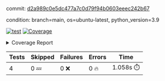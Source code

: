 commit: [d2a989c0e5dc477a7c0d79f94b0603eeec242b67](https://github.com/rcmdnk/chatgpt-prompt-wrapper/tree/d2a989c0e5dc477a7c0d79f94b0603eeec242b67)

condition: branch=main, os=ubuntu-latest, python_version=3.9

[![test](https://github.com/rcmdnk/chatgpt-prompt-wrapper/actions/workflows/test.yml/badge.svg)](https://github.com/rcmdnk/chatgpt-prompt-wrapper/actions/runs/6281142955)
<a href="https://github.com/rcmdnk/chatgpt-prompt-wrapper/blob/d2a989c0e5dc477a7c0d79f94b0603eeec242b67/README.md"><img alt="Coverage" src="https://img.shields.io/badge/Coverage-34%25-red.svg" /></a><details><summary>Coverage Report </summary><table><tr><th>File</th><th>Stmts</th><th>Miss</th><th>Cover</th><th>Missing</th></tr><tbody><tr><td colspan="5"><b>src/chatgpt_prompt_wrapper</b></td></tr><tr><td>&nbsp; &nbsp;<a href="https://github.com/rcmdnk/chatgpt-prompt-wrapper/blob/d2a989c0e5dc477a7c0d79f94b0603eeec242b67/src/chatgpt_prompt_wrapper/chatgpt_prompt_wrapper.py">chatgpt_prompt_wrapper.py</a></td><td>151</td><td>116</td><td>23%</td><td><a href="https://github.com/rcmdnk/chatgpt-prompt-wrapper/blob/d2a989c0e5dc477a7c0d79f94b0603eeec242b67/src/chatgpt_prompt_wrapper/chatgpt_prompt_wrapper.py#L21">21</a>, <a href="https://github.com/rcmdnk/chatgpt-prompt-wrapper/blob/d2a989c0e5dc477a7c0d79f94b0603eeec242b67/src/chatgpt_prompt_wrapper/chatgpt_prompt_wrapper.py#L48-L67">48&ndash;67</a>, <a href="https://github.com/rcmdnk/chatgpt-prompt-wrapper/blob/d2a989c0e5dc477a7c0d79f94b0603eeec242b67/src/chatgpt_prompt_wrapper/chatgpt_prompt_wrapper.py#L70-L78">70&ndash;78</a>, <a href="https://github.com/rcmdnk/chatgpt-prompt-wrapper/blob/d2a989c0e5dc477a7c0d79f94b0603eeec242b67/src/chatgpt_prompt_wrapper/chatgpt_prompt_wrapper.py#L81-L89">81&ndash;89</a>, <a href="https://github.com/rcmdnk/chatgpt-prompt-wrapper/blob/d2a989c0e5dc477a7c0d79f94b0603eeec242b67/src/chatgpt_prompt_wrapper/chatgpt_prompt_wrapper.py#L92-L99">92&ndash;99</a>, <a href="https://github.com/rcmdnk/chatgpt-prompt-wrapper/blob/d2a989c0e5dc477a7c0d79f94b0603eeec242b67/src/chatgpt_prompt_wrapper/chatgpt_prompt_wrapper.py#L104-L107">104&ndash;107</a>, <a href="https://github.com/rcmdnk/chatgpt-prompt-wrapper/blob/d2a989c0e5dc477a7c0d79f94b0603eeec242b67/src/chatgpt_prompt_wrapper/chatgpt_prompt_wrapper.py#L118-L129">118&ndash;129</a>, <a href="https://github.com/rcmdnk/chatgpt-prompt-wrapper/blob/d2a989c0e5dc477a7c0d79f94b0603eeec242b67/src/chatgpt_prompt_wrapper/chatgpt_prompt_wrapper.py#L132-L138">132&ndash;138</a>, <a href="https://github.com/rcmdnk/chatgpt-prompt-wrapper/blob/d2a989c0e5dc477a7c0d79f94b0603eeec242b67/src/chatgpt_prompt_wrapper/chatgpt_prompt_wrapper.py#L149-L168">149&ndash;168</a>, <a href="https://github.com/rcmdnk/chatgpt-prompt-wrapper/blob/d2a989c0e5dc477a7c0d79f94b0603eeec242b67/src/chatgpt_prompt_wrapper/chatgpt_prompt_wrapper.py#L172-L185">172&ndash;185</a>, <a href="https://github.com/rcmdnk/chatgpt-prompt-wrapper/blob/d2a989c0e5dc477a7c0d79f94b0603eeec242b67/src/chatgpt_prompt_wrapper/chatgpt_prompt_wrapper.py#L190-L200">190&ndash;200</a>, <a href="https://github.com/rcmdnk/chatgpt-prompt-wrapper/blob/d2a989c0e5dc477a7c0d79f94b0603eeec242b67/src/chatgpt_prompt_wrapper/chatgpt_prompt_wrapper.py#L203-L248">203&ndash;248</a>, <a href="https://github.com/rcmdnk/chatgpt-prompt-wrapper/blob/d2a989c0e5dc477a7c0d79f94b0603eeec242b67/src/chatgpt_prompt_wrapper/chatgpt_prompt_wrapper.py#L254-L260">254&ndash;260</a></td></tr><tr><td>&nbsp; &nbsp;<a href="https://github.com/rcmdnk/chatgpt-prompt-wrapper/blob/d2a989c0e5dc477a7c0d79f94b0603eeec242b67/src/chatgpt_prompt_wrapper/log_formatter.py">log_formatter.py</a></td><td>22</td><td>16</td><td>27%</td><td><a href="https://github.com/rcmdnk/chatgpt-prompt-wrapper/blob/d2a989c0e5dc477a7c0d79f94b0603eeec242b67/src/chatgpt_prompt_wrapper/log_formatter.py#L9-L24">9&ndash;24</a>, <a href="https://github.com/rcmdnk/chatgpt-prompt-wrapper/blob/d2a989c0e5dc477a7c0d79f94b0603eeec242b67/src/chatgpt_prompt_wrapper/log_formatter.py#L29-L31">29&ndash;31</a>, <a href="https://github.com/rcmdnk/chatgpt-prompt-wrapper/blob/d2a989c0e5dc477a7c0d79f94b0603eeec242b67/src/chatgpt_prompt_wrapper/log_formatter.py#L36-L42">36&ndash;42</a></td></tr><tr><td colspan="5"><b>src/chatgpt_prompt_wrapper/chatgpt</b></td></tr><tr><td>&nbsp; &nbsp;<a href="https://github.com/rcmdnk/chatgpt-prompt-wrapper/blob/d2a989c0e5dc477a7c0d79f94b0603eeec242b67/src/chatgpt_prompt_wrapper/chatgpt/ask.py">ask.py</a></td><td>34</td><td>26</td><td>24%</td><td><a href="https://github.com/rcmdnk/chatgpt-prompt-wrapper/blob/d2a989c0e5dc477a7c0d79f94b0603eeec242b67/src/chatgpt_prompt_wrapper/chatgpt/ask.py#L21-L63">21&ndash;63</a></td></tr><tr><td>&nbsp; &nbsp;<a href="https://github.com/rcmdnk/chatgpt-prompt-wrapper/blob/d2a989c0e5dc477a7c0d79f94b0603eeec242b67/src/chatgpt_prompt_wrapper/chatgpt/chat.py">chat.py</a></td><td>81</td><td>63</td><td>22%</td><td><a href="https://github.com/rcmdnk/chatgpt-prompt-wrapper/blob/d2a989c0e5dc477a7c0d79f94b0603eeec242b67/src/chatgpt_prompt_wrapper/chatgpt/chat.py#L36-L37">36&ndash;37</a>, <a href="https://github.com/rcmdnk/chatgpt-prompt-wrapper/blob/d2a989c0e5dc477a7c0d79f94b0603eeec242b67/src/chatgpt_prompt_wrapper/chatgpt/chat.py#L40-L75">40&ndash;75</a>, <a href="https://github.com/rcmdnk/chatgpt-prompt-wrapper/blob/d2a989c0e5dc477a7c0d79f94b0603eeec242b67/src/chatgpt_prompt_wrapper/chatgpt/chat.py#L85-L145">85&ndash;145</a></td></tr><tr><td>&nbsp; &nbsp;<a href="https://github.com/rcmdnk/chatgpt-prompt-wrapper/blob/d2a989c0e5dc477a7c0d79f94b0603eeec242b67/src/chatgpt_prompt_wrapper/chatgpt/chatgpt.py">chatgpt.py</a></td><td>104</td><td>65</td><td>38%</td><td><a href="https://github.com/rcmdnk/chatgpt-prompt-wrapper/blob/d2a989c0e5dc477a7c0d79f94b0603eeec242b67/src/chatgpt_prompt_wrapper/chatgpt/chatgpt.py#L78-L141">78&ndash;141</a>, <a href="https://github.com/rcmdnk/chatgpt-prompt-wrapper/blob/d2a989c0e5dc477a7c0d79f94b0603eeec242b67/src/chatgpt_prompt_wrapper/chatgpt/chatgpt.py#L144-L152">144&ndash;152</a>, <a href="https://github.com/rcmdnk/chatgpt-prompt-wrapper/blob/d2a989c0e5dc477a7c0d79f94b0603eeec242b67/src/chatgpt_prompt_wrapper/chatgpt/chatgpt.py#L155-L170">155&ndash;170</a>, <a href="https://github.com/rcmdnk/chatgpt-prompt-wrapper/blob/d2a989c0e5dc477a7c0d79f94b0603eeec242b67/src/chatgpt_prompt_wrapper/chatgpt/chatgpt.py#L173-L179">173&ndash;179</a>, <a href="https://github.com/rcmdnk/chatgpt-prompt-wrapper/blob/d2a989c0e5dc477a7c0d79f94b0603eeec242b67/src/chatgpt_prompt_wrapper/chatgpt/chatgpt.py#L182-L183">182&ndash;183</a>, <a href="https://github.com/rcmdnk/chatgpt-prompt-wrapper/blob/d2a989c0e5dc477a7c0d79f94b0603eeec242b67/src/chatgpt_prompt_wrapper/chatgpt/chatgpt.py#L191-L199">191&ndash;199</a>, <a href="https://github.com/rcmdnk/chatgpt-prompt-wrapper/blob/d2a989c0e5dc477a7c0d79f94b0603eeec242b67/src/chatgpt_prompt_wrapper/chatgpt/chatgpt.py#L202">202</a>, <a href="https://github.com/rcmdnk/chatgpt-prompt-wrapper/blob/d2a989c0e5dc477a7c0d79f94b0603eeec242b67/src/chatgpt_prompt_wrapper/chatgpt/chatgpt.py#L205-L208">205&ndash;208</a>, <a href="https://github.com/rcmdnk/chatgpt-prompt-wrapper/blob/d2a989c0e5dc477a7c0d79f94b0603eeec242b67/src/chatgpt_prompt_wrapper/chatgpt/chatgpt.py#L211-L216">211&ndash;216</a>, <a href="https://github.com/rcmdnk/chatgpt-prompt-wrapper/blob/d2a989c0e5dc477a7c0d79f94b0603eeec242b67/src/chatgpt_prompt_wrapper/chatgpt/chatgpt.py#L219-L223">219&ndash;223</a>, <a href="https://github.com/rcmdnk/chatgpt-prompt-wrapper/blob/d2a989c0e5dc477a7c0d79f94b0603eeec242b67/src/chatgpt_prompt_wrapper/chatgpt/chatgpt.py#L226-L230">226&ndash;230</a>, <a href="https://github.com/rcmdnk/chatgpt-prompt-wrapper/blob/d2a989c0e5dc477a7c0d79f94b0603eeec242b67/src/chatgpt_prompt_wrapper/chatgpt/chatgpt.py#L238-L241">238&ndash;241</a>, <a href="https://github.com/rcmdnk/chatgpt-prompt-wrapper/blob/d2a989c0e5dc477a7c0d79f94b0603eeec242b67/src/chatgpt_prompt_wrapper/chatgpt/chatgpt.py#L246-L258">246&ndash;258</a>, <a href="https://github.com/rcmdnk/chatgpt-prompt-wrapper/blob/d2a989c0e5dc477a7c0d79f94b0603eeec242b67/src/chatgpt_prompt_wrapper/chatgpt/chatgpt.py#L261">261</a></td></tr><tr><td>&nbsp; &nbsp;<a href="https://github.com/rcmdnk/chatgpt-prompt-wrapper/blob/d2a989c0e5dc477a7c0d79f94b0603eeec242b67/src/chatgpt_prompt_wrapper/chatgpt/discuss.py">discuss.py</a></td><td>96</td><td>81</td><td>16%</td><td><a href="https://github.com/rcmdnk/chatgpt-prompt-wrapper/blob/d2a989c0e5dc477a7c0d79f94b0603eeec242b67/src/chatgpt_prompt_wrapper/chatgpt/discuss.py#L36-L39">36&ndash;39</a>, <a href="https://github.com/rcmdnk/chatgpt-prompt-wrapper/blob/d2a989c0e5dc477a7c0d79f94b0603eeec242b67/src/chatgpt_prompt_wrapper/chatgpt/discuss.py#L42-L54">42&ndash;54</a>, <a href="https://github.com/rcmdnk/chatgpt-prompt-wrapper/blob/d2a989c0e5dc477a7c0d79f94b0603eeec242b67/src/chatgpt_prompt_wrapper/chatgpt/discuss.py#L57-L59">57&ndash;59</a>, <a href="https://github.com/rcmdnk/chatgpt-prompt-wrapper/blob/d2a989c0e5dc477a7c0d79f94b0603eeec242b67/src/chatgpt_prompt_wrapper/chatgpt/discuss.py#L64-L109">64&ndash;109</a>, <a href="https://github.com/rcmdnk/chatgpt-prompt-wrapper/blob/d2a989c0e5dc477a7c0d79f94b0603eeec242b67/src/chatgpt_prompt_wrapper/chatgpt/discuss.py#L112-L190">112&ndash;190</a></td></tr><tr><td>&nbsp; &nbsp;<a href="https://github.com/rcmdnk/chatgpt-prompt-wrapper/blob/d2a989c0e5dc477a7c0d79f94b0603eeec242b67/src/chatgpt_prompt_wrapper/chatgpt/stream.py">stream.py</a></td><td>47</td><td>36</td><td>23%</td><td><a href="https://github.com/rcmdnk/chatgpt-prompt-wrapper/blob/d2a989c0e5dc477a7c0d79f94b0603eeec242b67/src/chatgpt_prompt_wrapper/chatgpt/stream.py#L13-L25">13&ndash;25</a>, <a href="https://github.com/rcmdnk/chatgpt-prompt-wrapper/blob/d2a989c0e5dc477a7c0d79f94b0603eeec242b67/src/chatgpt_prompt_wrapper/chatgpt/stream.py#L28-L30">28&ndash;30</a>, <a href="https://github.com/rcmdnk/chatgpt-prompt-wrapper/blob/d2a989c0e5dc477a7c0d79f94b0603eeec242b67/src/chatgpt_prompt_wrapper/chatgpt/stream.py#L38-L63">38&ndash;63</a>, <a href="https://github.com/rcmdnk/chatgpt-prompt-wrapper/blob/d2a989c0e5dc477a7c0d79f94b0603eeec242b67/src/chatgpt_prompt_wrapper/chatgpt/stream.py#L66">66</a>, <a href="https://github.com/rcmdnk/chatgpt-prompt-wrapper/blob/d2a989c0e5dc477a7c0d79f94b0603eeec242b67/src/chatgpt_prompt_wrapper/chatgpt/stream.py#L69-L77">69&ndash;77</a></td></tr><tr><td colspan="5"><b>src/chatgpt_prompt_wrapper/cmd</b></td></tr><tr><td>&nbsp; &nbsp;<a href="https://github.com/rcmdnk/chatgpt-prompt-wrapper/blob/d2a989c0e5dc477a7c0d79f94b0603eeec242b67/src/chatgpt_prompt_wrapper/cmd/commands.py">commands.py</a></td><td>18</td><td>15</td><td>17%</td><td><a href="https://github.com/rcmdnk/chatgpt-prompt-wrapper/blob/d2a989c0e5dc477a7c0d79f94b0603eeec242b67/src/chatgpt_prompt_wrapper/cmd/commands.py#L6-L24">6&ndash;24</a></td></tr><tr><td>&nbsp; &nbsp;<a href="https://github.com/rcmdnk/chatgpt-prompt-wrapper/blob/d2a989c0e5dc477a7c0d79f94b0603eeec242b67/src/chatgpt_prompt_wrapper/cmd/cost.py">cost.py</a></td><td>12</td><td>8</td><td>33%</td><td><a href="https://github.com/rcmdnk/chatgpt-prompt-wrapper/blob/d2a989c0e5dc477a7c0d79f94b0603eeec242b67/src/chatgpt_prompt_wrapper/cmd/cost.py#L7-L14">7&ndash;14</a></td></tr><tr><td>&nbsp; &nbsp;<a href="https://github.com/rcmdnk/chatgpt-prompt-wrapper/blob/d2a989c0e5dc477a7c0d79f94b0603eeec242b67/src/chatgpt_prompt_wrapper/cmd/init.py">init.py</a></td><td>9</td><td>5</td><td>44%</td><td><a href="https://github.com/rcmdnk/chatgpt-prompt-wrapper/blob/d2a989c0e5dc477a7c0d79f94b0603eeec242b67/src/chatgpt_prompt_wrapper/cmd/init.py#L8-L14">8&ndash;14</a></td></tr><tr><td><b>TOTAL</b></td><td><b>655</b></td><td><b>431</b></td><td><b>34%</b></td><td>&nbsp;</td></tr></tbody></table></details>

| Tests | Skipped | Failures | Errors | Time |
| ----- | ------- | -------- | -------- | ------------------ |
| 4 | 0 :zzz: | 0 :x: | 0 :fire: | 1.058s :stopwatch: |

